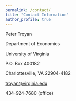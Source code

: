 ```yaml
---
permalink: /contact/
title: "Contact Information"
author_profile: true
---
```


Peter Troyan
<p style="line-height: 2;">

Department of Economics

University of Virginia

P.O. Box 400182

Charlottesville, VA 22904-4182

</p>


troyan@virginia.edu

434-924-7680 (office)



